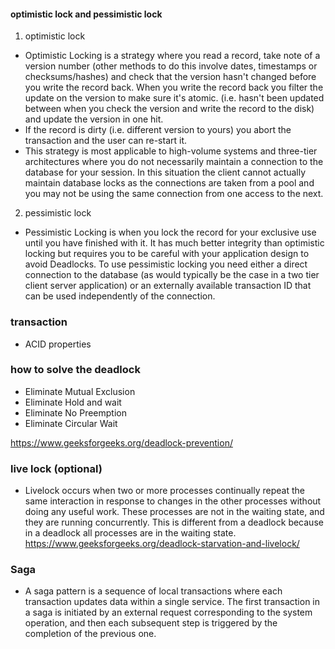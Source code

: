 #### optimistic lock and pessimistic lock
1. optimistic lock
- Optimistic Locking is a strategy where you read a record, take note of a version number (other methods to do this involve dates, timestamps or checksums/hashes) and check that the version hasn't changed before you write the record back. When you write the record back you filter the update on the version to make sure it's atomic. (i.e. hasn't been updated between when you check the version and write the record to the disk) and update the version in one hit.
- If the record is dirty (i.e. different version to yours) you abort the transaction and the user can re-start it.
- This strategy is most applicable to high-volume systems and three-tier architectures where you do not necessarily maintain a connection to the database for your session. In this situation the client cannot actually maintain database locks as the connections are taken from a pool and you may not be using the same connection from one access to the next.

2. pessimistic lock
- Pessimistic Locking is when you lock the record for your exclusive use until you have finished with it. It has much better integrity than optimistic locking but requires you to be careful with your application design to avoid Deadlocks. To use pessimistic locking you need either a direct connection to the database (as would typically be the case in a two tier client server application) or an externally available transaction ID that can be used independently of the connection.


### transaction
- ACID properties

### how to solve the deadlock
- Eliminate Mutual Exclusion
- Eliminate Hold and wait
- Eliminate No Preemption
- Eliminate Circular Wait

https://www.geeksforgeeks.org/deadlock-prevention/


### live lock (optional)
- Livelock occurs when two or more processes continually repeat the same interaction in response to changes in the other processes without doing any useful work. These processes are not in the waiting state, and they are running concurrently. This is different from a deadlock because in a deadlock all processes are in the waiting state.
  https://www.geeksforgeeks.org/deadlock-starvation-and-livelock/

### Saga

- A saga pattern is a sequence of local transactions where each transaction updates data within a single service. The first transaction in a saga is initiated by an external request corresponding to the system operation, and then each subsequent step is triggered by the completion of the previous one.
